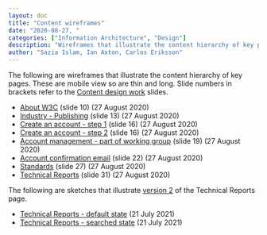 ```yaml
---
layout: doc
title: "Content wireframes"
date: "2020-08-27, "
categories: ["Information Architecture", "Design"]
description: "Wireframes that illustrate the content hierarchy of key pages."
author: "Sazia Islam, Ian Axton, Carlos Eriksson"
---
```


The following are wireframes that illustrate the content hierarchy of key pages. These are mobile view so are thin and 
long. Slide numbers in brackets refer to the [Content design work](https://docs.google.com/presentation/d/16VQIUv2ugeZG8mNmAtZtHnaMo2E4y9x7YxKA_tPq-Xw/view) slides.

* [About W3C](/wireframes/about-w3c/) (slide 10) (27 August 2020)
* [Industry - Publishing](/wireframes/industry-publishing/) (slide 13) (27 August 2020)
* [Create an account - step 1](/wireframes/create-account-step1/) (slide 16) (27 August 2020)
* [Create an account - step 2](/wireframes/create-account-step2/) (slide 16) (27 August 2020)
* [Account management - part of working group](/wireframes/account-working-group/) (slide 19) (27 August 2020)
* [Account confirmation email](/wireframes/account-confirmation-email/) (slide 22) (27 August 2020)
* [Standards](/wireframes/standards/) (slide 27) (27 August 2020)
* [Technical Reports](/wireframes/tr/) (slide 31) (27 August 2020)

The following are sketches that illustrate [version 2](/updates/redesigning-the-landing-page-for-technical-reports) of the Technical Reports page.

* [Technical Reports - default state](/wireframes/TR-IA-initial-state) (21 July 2021)
* [Technical Reports - searched state](/wireframes/TR-IA-with-results) (21 July 2021)
